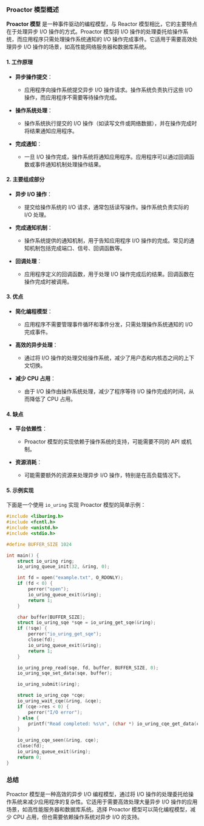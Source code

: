 ### Proactor 模型概述

**Proactor 模型** 是一种事件驱动的编程模型，与 Reactor 模型相比，它的主要特点在于处理异步 I/O 操作的方式。Proactor 模型将 I/O 操作的处理委托给操作系统，而应用程序只需处理操作系统通知的 I/O 操作完成事件。它适用于需要高效处理异步 I/O 操作的场景，如高性能网络服务器和数据库系统。

#### 1. **工作原理**

- **异步操作提交**：
  - 应用程序向操作系统提交异步 I/O 操作请求。操作系统负责执行这些 I/O 操作，而应用程序不需要等待操作完成。

- **操作系统处理**：
  - 操作系统执行提交的 I/O 操作（如读写文件或网络数据），并在操作完成时将结果通知应用程序。

- **完成通知**：
  - 一旦 I/O 操作完成，操作系统将通知应用程序。应用程序可以通过回调函数或事件通知机制处理操作结果。

#### 2. **主要组成部分**

- **异步 I/O 操作**：
  - 提交给操作系统的 I/O 请求，通常包括读写操作。操作系统负责实际的 I/O 处理。

- **完成通知机制**：
  - 操作系统提供的通知机制，用于告知应用程序 I/O 操作的完成。常见的通知机制包括完成端口、信号、回调函数等。

- **回调处理**：
  - 应用程序定义的回调函数，用于处理 I/O 操作完成后的结果。回调函数在操作完成时被调用。

#### 3. **优点**

- **简化编程模型**：
  - 应用程序不需要管理事件循环和事件分发，只需处理操作系统通知的 I/O 完成事件。

- **高效的异步处理**：
  - 通过将 I/O 操作的处理交给操作系统，减少了用户态和内核态之间的上下文切换。

- **减少 CPU 占用**：
  - 由于 I/O 操作由操作系统处理，减少了程序等待 I/O 操作完成的时间，从而降低了 CPU 占用。

#### 4. **缺点**

- **平台依赖性**：
  - Proactor 模型的实现依赖于操作系统的支持，可能需要不同的 API 或机制。

- **资源消耗**：
  - 可能需要额外的资源来处理异步 I/O 操作，特别是在高负载情况下。

#### 5. **示例实现**

下面是一个使用 `io_uring` 实现 Proactor 模型的简单示例：

```c
#include <liburing.h>
#include <fcntl.h>
#include <unistd.h>
#include <stdio.h>

#define BUFFER_SIZE 1024

int main() {
    struct io_uring ring;
    io_uring_queue_init(32, &ring, 0);

    int fd = open("example.txt", O_RDONLY);
    if (fd < 0) {
        perror("open");
        io_uring_queue_exit(&ring);
        return 1;
    }

    char buffer[BUFFER_SIZE];
    struct io_uring_sqe *sqe = io_uring_get_sqe(&ring);
    if (!sqe) {
        perror("io_uring_get_sqe");
        close(fd);
        io_uring_queue_exit(&ring);
        return 1;
    }

    io_uring_prep_read(sqe, fd, buffer, BUFFER_SIZE, 0);
    io_uring_sqe_set_data(sqe, buffer);

    io_uring_submit(&ring);

    struct io_uring_cqe *cqe;
    io_uring_wait_cqe(&ring, &cqe);
    if (cqe->res < 0) {
        perror("I/O error");
    } else {
        printf("Read completed: %s\n", (char *) io_uring_cqe_get_data(cqe));
    }

    io_uring_cqe_seen(&ring, cqe);
    close(fd);
    io_uring_queue_exit(&ring);
    return 0;
}
```

### 总结

Proactor 模型是一种高效的异步 I/O 编程模型，通过将 I/O 操作的处理委托给操作系统来减少应用程序的复杂性。它适用于需要高效处理大量异步 I/O 操作的应用场景，如高性能服务器和数据库系统。选择 Proactor 模型可以简化编程模型，减少 CPU 占用，但也需要依赖操作系统对异步 I/O 的支持。